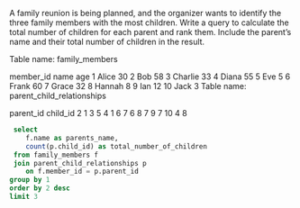 A family reunion is being planned, and the organizer wants to identify the three family members with the most children. Write a query to calculate the total number of children for each parent and rank them. Include the parent’s name and their total number of children in the result.

Table name: family_members

member_id	name	age
1	Alice	30
2	Bob	58
3	Charlie	33
4	Diana	55
5	Eve	5
6	Frank	60
7	Grace	32
8	Hannah	8
9	Ian	12
10	Jack	3
Table name: parent_child_relationships

parent_id	child_id
2	1
3	5
4	1
6	7
6	8
7	9
7	10
4	8


```sql
 select
    f.name as parents_name,
    count(p.child_id) as total_number_of_children
 from family_members f
 join parent_child_relationships p
    on f.member_id = p.parent_id
group by 1
order by 2 desc
limit 3
```